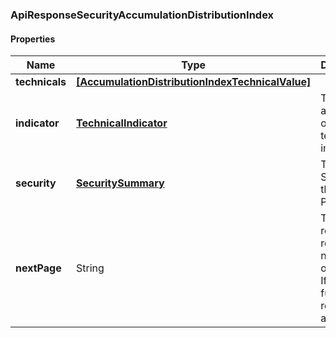 
[//]: # (CLASS:ApiResponseSecurityAccumulationDistributionIndex)

[//]: # (KIND:object)

### ApiResponseSecurityAccumulationDistributionIndex

#### Properties

[//]: # (START_DEFINITION)

Name | Type | Description
------------ | ------------- | -------------
**technicals** | [**[AccumulationDistributionIndexTechnicalValue]**](AccumulationDistributionIndexTechnicalValue.md) |  &nbsp;
**indicator** | [**TechnicalIndicator**](TechnicalIndicator.md) | The name and symbol of the technical indicator &nbsp;
**security** | [**SecuritySummary**](SecuritySummary.md) | The Security of the Stock Price &nbsp;
**nextPage** | String | The token required to request the next page of the data. If null, no further results are available. &nbsp;

[//]: # (END_DEFINITION)


[//]: # (CONTAINED_CLASS:AccumulationDistributionIndexTechnicalValue)


[//]: # (CONTAINED_CLASS:TechnicalIndicator)


[//]: # (CONTAINED_CLASS:SecuritySummary)





